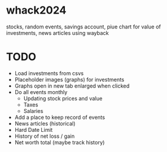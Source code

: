 # whack2024

stocks, random events, savings account, piue chart for value of investments, news articles using wayback

# TODO
- Load investments from csvs
- Placeholder images (graphs) for investments
- Graphs open in new tab enlarged when clicked
- Do all events monthly
    - Updating stock prices and value
    - Taxes 
    - Salaries
- Add a place to keep record of events
- News articles (historical)
- Hard Date Limit
- History of net loss / gain
- Net worth total (maybe track history)